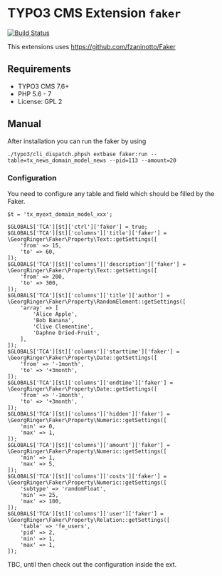 # TYPO3 CMS Extension `faker`

[![Build Status](https://travis-ci.org/georgringer/faker.svg?branch=master)](https://travis-ci.org/georgringer/faker)

This extensions uses https://github.com/fzaninotto/Faker

## Requirements

- TYPO3 CMS 7.6+
- PHP 5.6 - 7
- License: GPL 2

## Manual

After installation you can run the faker by using

```
./typo3/cli_dispatch.phpsh extbase faker:run --table=tx_news_domain_model_news --pid=113 --amount=20
```

### Configuration

You need to configure any table and field which should be filled by the Faker.

```
$t = 'tx_myext_domain_model_xxx';

$GLOBALS['TCA'][$t]['ctrl']['faker'] = true;
$GLOBALS['TCA'][$t]['columns']['title']['faker'] = \GeorgRinger\Faker\Property\Text::getSettings([
	'from' => 15,
	'to' => 60,
]);
$GLOBALS['TCA'][$t]['columns']['description']['faker'] = \GeorgRinger\Faker\Property\Text::getSettings([
	'from' => 200,
	'to' => 300,
]);
$GLOBALS['TCA'][$t]['columns']['title']['author'] = \GeorgRinger\Faker\Property\RandomElement::getSettings([
	'array' => [
		'Alice Apple',
		'Bob Banana',
		'Clive Clementine',
		'Daphne Dried-Fruit',
	],
]);
$GLOBALS['TCA'][$t]['columns']['starttime']['faker'] = \GeorgRinger\Faker\Property\Date::getSettings([
	'from' => '-1month',
	'to' => '+3month',
]);
$GLOBALS['TCA'][$t]['columns']['endtime']['faker'] = \GeorgRinger\Faker\Property\Date::getSettings([
	'from' => '-1month',
	'to' => '+3month',
]);
$GLOBALS['TCA'][$t]['columns']['hidden']['faker'] = \GeorgRinger\Faker\Property\Numeric::getSettings([
	'min' => 0,
	'max' => 1,
]);
$GLOBALS['TCA'][$t]['columns']['amount']['faker'] = \GeorgRinger\Faker\Property\Numeric::getSettings([
	'min' => 1,
	'max' => 5,
]);
$GLOBALS['TCA'][$t]['columns']['costs']['faker'] = \GeorgRinger\Faker\Property\Numeric::getSettings([
	'subtype' => 'randomFloat',
	'min' => 25,
	'max' => 100,
]);
$GLOBALS['TCA'][$t]['columns']['user']['faker'] = \GeorgRinger\Faker\Property\Relation::getSettings([
	'table' => 'fe_users',
	'pid' => 2,
	'min' => 1,
	'max' => 1,
]);
```

TBC, until then check out the configuration inside the ext.
